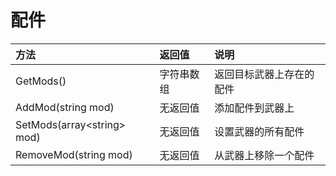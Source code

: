 # 配件

| 方法 | 返回值 | 说明 |
| :--- | :--- | :--- |
| GetMods\(\) | 字符串数组 | 返回目标武器上存在的配件 |
| AddMod\(string mod\) | 无返回值 | 添加配件到武器上 |
| SetMods\(array&lt;string&gt; mod\) | 无返回值 | 设置武器的所有配件 |
| RemoveMod\(string mod\) | 无返回值 | 从武器上移除一个配件 |

